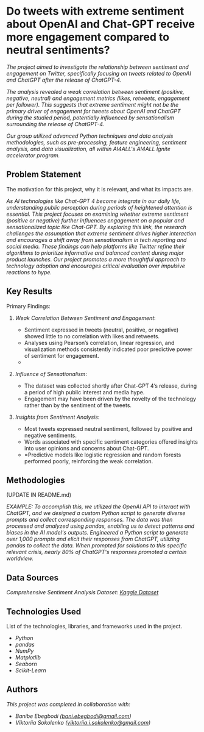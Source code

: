 # Do tweets with extreme sentiment about OpenAI and Chat-GPT receive more engagement compared to neutral sentiments?


*The project aimed to investigate the relationship between sentiment and engagement on Twitter, specifically focusing on tweets related to OpenAI and ChatGPT after the release of ChatGPT-4.*

*The analysis revealed a weak correlation between sentiment (positive, negative, neutral) and engagement metrics (likes, retweets, engagement per follower). This suggests that extreme sentiment might not be the primary driver of engagement for tweets about OpenAI and ChatGPT during the studied period, potentially influenced by sensationalism surrounding the release of ChatGPT-4.*

*Our group utilized advanced Python techniques and data analysis methodologies, such as pre-processing, feature engineering, sentiment analysis, and data visualization, all within AI4ALL's AI4ALL Ignite accelerator program.*


## Problem Statement <!--- do not change this line -->

The motivation for this project, why it is relevant, and what its impacts are.

*As AI technologies like Chat-GPT 4 become integrate in our daily life, understanding public perception during periods of heightened attention is essential. This project focuses on examining whether extreme sentiment (positive or negative) further influences engagement on a popular and sensationalized topic like Chat-GPT. By exploring this link, the research challenges the assumption that extreme sentiment drives higher interaction and encourages a shift away from sensationalism in tech reporting and social media. These findings can help platforms like Twitter refine their algorithms to prioritize informative and balanced content during major product launches. Our project promotes a more thoughtful approach to technology adoption and encourages critical evaluation over impulsive reactions to hype.*

## Key Results <!--- do not change this line -->

Primary Findings:

1. *Weak Correlation Between Sentiment and Engagement*:
   - Sentiment expressed in tweets (neutral, positive, or negative) showed little to no correlation with likes and retweets.
   - Analyses using Pearson’s correlation, linear regression, and visualization methods consistently indicated poor predictive power of sentiment for engagement.
   - 
2. *Influence of Sensationalism*:
   - The dataset was collected shortly after Chat-GPT 4’s release, during a period of high public interest and media hype.
   - Engagement may have been driven by the novelty of the technology rather than by the sentiment of the tweets.

3. *Insights from Sentiment Analysis*:
   - Most tweets expressed neutral sentiment, followed by positive and negative sentiments.
   - Words associated with specific sentiment categories offered insights into user opinions and concerns about Chat-GPT.
   - =Predictive models like logistic regression and random forests performed poorly, reinforcing the weak correlation.


## Methodologies <!--- do not change this line -->

(UPDATE IN README.md)

*EXAMPLE:*
*To accomplish this, we utilized the OpenAI API to interact with ChatGPT, and we designed a custom Python script to generate diverse prompts and collect corresponding responses. The data was then processed and analyzed using pandas, enabling us to detect patterns and biases in the AI model's outputs.*
*Engineered a Python script to generate over 1,000 prompts and elicit their responses from ChatGPT, utilizing pandas to collect the data. When prompted for solutions to this specific relevant crisis, nearly 80% of ChatGPT's responses promoted a certain worldview.*


## Data Sources <!--- do not change this line -->

*Comprehensive Sentiment Analysis Dataset: [Kaggle Dataset](https://www.kaggle.com/datasets/evilspirit05/tweet-gpt)*

## Technologies Used <!--- do not change this line -->

List of the technologies, libraries, and frameworks used in the project.

- *Python*
- *pandas*
- *NumPy*
- *Matplotlib*
- *Seaborn*
- *Scikit-Learn*


## Authors <!--- do not change this line -->

*This project was completed in collaboration with:*
- *Banibe Ebegbodi ([bani.ebegbodi@gmail.com](mailto:bani.ebegbodi@gmail.com))*
- *Viktoriia Sokolenko ([viktoriia.i.sokolenko@gmail.com](mailto:viktoriia.i.sokolenko@gmail.com))*
